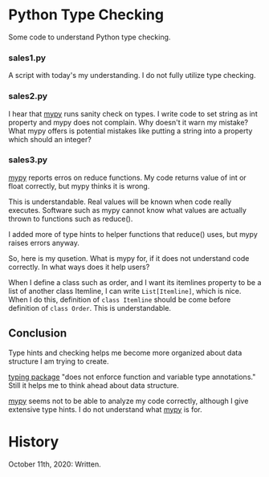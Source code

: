 # Python Type Checking
Some code to understand Python type checking.

### sales1.py
A script with today's my understanding. I do not fully utilize type checking.

### sales2.py
I hear that [mypy](http://mypy-lang.org/) runs sanity check on types. I write code to set string as int
property and mypy does not complain. Why doesn't it warn my mistake? What mypy
offers is potential mistakes like putting a string into a property which should
an integer?

### sales3.py
[mypy](http://mypy-lang.org/) reports erros on reduce functions. My code returns value of int or float
correctly, but mypy thinks it is wrong.

This is understandable. Real values will be known when code really executes.
Software such as mypy cannot know what values are actually thrown to functions
such as reduce().

I added more of type hints to helper functions that reduce() uses, but mypy
raises errors anyway.

So, here is my qusetion. What is mypy for, if it does not understand code correctly. In what ways does it help users?

When I define a class such as order, and I want its itemlines property to be a list of another class Itemline, I can write `List[Itemline]`, which is nice. When I do this, definition of `class Itemline` should be come before definition of `class Order`. This is understandable.


## Conclusion
Type hints and checking helps me become more organized about data structure I am
trying to create.

[typing package](https://docs.python.org/3/library/typing.html) "does not enforce function and variable type annotations." Still it helps me to think ahead about data structure.

[mypy](http://mypy-lang.org/) seems not to be able to analyze my code correctly, although I give extensive type hints. I do not understand what [mypy](http://mypy-lang.org/) is for.


# History
October 11th, 2020: Written.